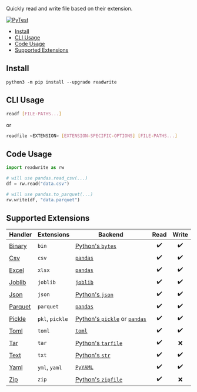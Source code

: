 Quickly read and write file based on their extension.

[![PyTest](https://github.com/crunchdao/readwrite/actions/workflows/pytest.yml/badge.svg)](https://github.com/crunchdao/readwrite/actions/workflows/pytest.yml)

- [Install](#install)
- [CLI Usage](#cli-usage)
- [Code Usage](#code-usage)
- [Supported Extensions](#supported-extensions)

## Install

```
python3 -m pip install --upgrade readwrite
```

## CLI Usage

```bash
readf [FILE-PATHS...]
```

or

```bash
readfile <EXTENSION> [EXTENSION-SPECIFIC-OPTIONS] [FILE-PATHS...]
```

## Code Usage

```python
import readwrite as rw

# will use pandas.read_csv(...)
df = rw.read("data.csv")

# will use pandas.to_parquet(...)
rw.write(df, "data.parquet")
```

## Supported Extensions

| Handler | Extensions | Backend | Read | Write |
| --- | --- | --- |:---:|:---:|
| [Binary](./readwrite/handlers/binary.py) | `bin` | [Python's `bytes`](https://docs.python.org/3/library/stdtypes.html#bytes) | :heavy_check_mark: | :heavy_check_mark: |
| [Csv](./readwrite/handlers/csv.py) | `csv` | [`pandas`](https://pandas.pydata.org/) | :heavy_check_mark: | :heavy_check_mark: |
| [Excel](./readwrite/handlers/excel.py) | `xlsx` | [`pandas`](https://pandas.pydata.org/) | :heavy_check_mark: | :heavy_check_mark: |
| [Joblib](./readwrite/handlers/joblib.py) | `joblib` | [`joblib`](https://joblib.readthedocs.io/) | :heavy_check_mark: | :heavy_check_mark: |
| [Json](./readwrite/handlers/json.py) | `json` | [Python's `json`](https://docs.python.org/3/library/json.html) | :heavy_check_mark: | :heavy_check_mark: |
| [Parquet](./readwrite/handlers/parquet.py) | `parquet` | [`pandas`](https://pandas.pydata.org/) | :heavy_check_mark: | :heavy_check_mark: |
| [Pickle](./readwrite/handlers/pickle.py) | `pkl`, `pickle` | [Python's `pickle`](https://docs.python.org/3/library/pickle.html) or [`pandas`](https://pandas.pydata.org/) | :heavy_check_mark: | :heavy_check_mark: |
| [Toml](./readwrite/handlers/toml.py) | `toml` | [`toml`](https://pypi.org/project/toml/) | :heavy_check_mark: | :heavy_check_mark: |
| [Tar](./readwrite/handlers/tar.py) | `tar` | [Python's `tarfile`](https://docs.python.org/3/library/tarfile.html) | :heavy_check_mark: | :x: |
| [Text](./readwrite/handlers/text.py) | `txt` | [Python's `str`](https://docs.python.org/3/library/stdtypes.html#str) | :heavy_check_mark: | :heavy_check_mark: |
| [Yaml](./readwrite/handlers/yaml.py) | `yml`, `yaml` | [`PyYAML`](https://pyyaml.org/) | :heavy_check_mark: | :heavy_check_mark: |
| [Zip](./readwrite/handlers/zip.py) | `zip` | [Python's `zipfile`](https://docs.python.org/3/library/zipfile.html) | :heavy_check_mark: | :x: |

